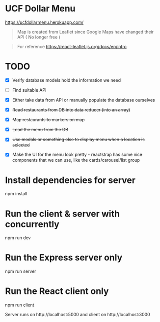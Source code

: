 # UCF Dollar Menu
https://ucfdollarmenu.herokuapp.com/

> Map is created from Leaflet since Google Maps have changed their API ( No longer free )

> For reference https://react-leaflet.js.org/docs/en/intro

# TODO
- [x] Verify database models hold the information we need

- [ ] Find suitable API

- [x] Either take data from API or manually populate the database ourselves

- [x] ~~Read restaurants from DB into data reducer (into an array)~~

- [x] ~~Map restaurants to markers on map~~ 

- [x] ~~Load the menu from the DB~~

- [x] ~~Use modals or something else to display menu when a location is selected~~

- [x] Make the UI for the menu look pretty - reactstrap has some nice components that we can use, like the cards/carousel/list group 

     
# Install dependencies for server
npm install

# Run the client & server with concurrently
npm run dev

# Run the Express server only
npm run server

# Run the React client only
npm run client

Server runs on http://localhost:5000 and client on http://localhost:3000
